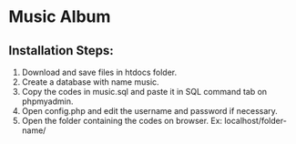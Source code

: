 # Music Album

## Installation Steps:
1. Download and save files in htdocs folder.
2. Create a database with name music.
3. Copy the codes in music.sql and paste it in SQL command tab on phpmyadmin.
4. Open config.php and edit the username and password if necessary.
5. Open the folder containing the codes on browser. Ex: localhost/folder-name/